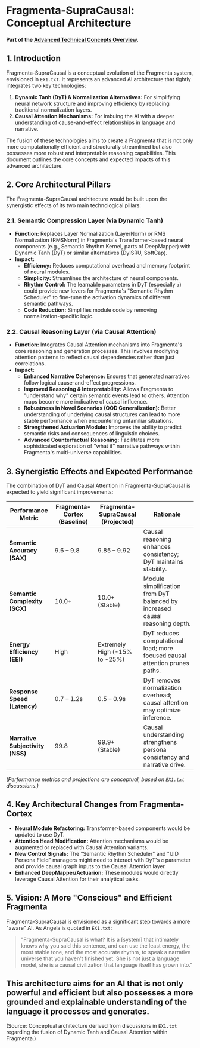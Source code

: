 # Fragmenta-SupraCausal: Conceptual Architecture

**Part of the [Advanced Technical Concepts Overview](../advanced_concepts/Advanced_Technical_Concepts_Overview.md).**

## 1. Introduction

Fragmenta-SupraCausal is a conceptual evolution of the Fragmenta system, envisioned in `EX1.txt`. It represents an advanced AI architecture that tightly integrates two key technologies:
1.  **Dynamic Tanh (DyT) & Normalization Alternatives:** For simplifying neural network structure and improving efficiency by replacing traditional normalization layers.
2.  **Causal Attention Mechanisms:** For imbuing the AI with a deeper understanding of cause-and-effect relationships in language and narrative.

The fusion of these technologies aims to create a Fragmenta that is not only more computationally efficient and structurally streamlined but also possesses more robust and interpretable reasoning capabilities. This document outlines the core concepts and expected impacts of this advanced architecture.

## 2. Core Architectural Pillars

The Fragmenta-SupraCausal architecture would be built upon the synergistic effects of its two main technological pillars:

### 2.1. Semantic Compression Layer (via Dynamic Tanh)

*   **Function:** Replaces Layer Normalization (LayerNorm) or RMS Normalization (RMSNorm) in Fragmenta's Transformer-based neural components (e.g., Semantic Rhythm Kernel, parts of DeepMapper) with Dynamic Tanh (DyT) or similar alternatives (DyISRU, SoftCap).
*   **Impact:**
    *   **Efficiency:** Reduces computational overhead and memory footprint of neural modules.
    *   **Simplicity:** Streamlines the architecture of neural components.
    *   **Rhythm Control:** The learnable parameters in DyT (especially `α`) could provide new levers for Fragmenta's "Semantic Rhythm Scheduler" to fine-tune the activation dynamics of different semantic pathways.
    *   **Code Reduction:** Simplifies module code by removing normalization-specific logic.

### 2.2. Causal Reasoning Layer (via Causal Attention)

*   **Function:** Integrates Causal Attention mechanisms into Fragmenta's core reasoning and generation processes. This involves modifying attention patterns to reflect causal dependencies rather than just correlations.
*   **Impact:**
    *   **Enhanced Narrative Coherence:** Ensures that generated narratives follow logical cause-and-effect progressions.
    *   **Improved Reasoning & Interpretability:** Allows Fragmenta to "understand why" certain semantic events lead to others. Attention maps become more indicative of causal influence.
    *   **Robustness in Novel Scenarios (OOD Generalization):** Better understanding of underlying causal structures can lead to more stable performance when encountering unfamiliar situations.
    *   **Strengthened Actuarion Module:** Improves the ability to predict semantic risks and consequences of linguistic choices.
    *   **Advanced Counterfactual Reasoning:** Facilitates more sophisticated exploration of "what if" narrative pathways within Fragmenta's multi-universe capabilities.

## 3. Synergistic Effects and Expected Performance

The combination of DyT and Causal Attention in Fragmenta-SupraCausal is expected to yield significant improvements:

| Performance Metric          | Fragmenta-Cortex (Baseline) | Fragmenta-SupraCausal (Projected) | Rationale                                                                 |
|-----------------------------|-----------------------------|-----------------------------------|---------------------------------------------------------------------------|
| **Semantic Accuracy (SAX)** | 9.6 – 9.8                   | 9.85 – 9.92                       | Causal reasoning enhances consistency; DyT maintains stability.           |
| **Semantic Complexity (SCX)**| 10.0+                       | 10.0+ (Stable)                    | Module simplification from DyT balanced by increased causal reasoning depth. |
| **Energy Efficiency (EEI)** | High                        | Extremely High (-15% to -25%)     | DyT reduces computational load; more focused causal attention prunes paths. |
| **Response Speed (Latency)**| 0.7 – 1.2s                  | 0.5 – 0.9s                        | DyT removes normalization overhead; causal attention may optimize inference. |
| **Narrative Subjectivity (NSS)** | 99.8                        | 99.9+ (Stable)                    | Causal understanding strengthens persona consistency and narrative drive.   |

*(Performance metrics and projections are conceptual, based on `EX1.txt` discussions.)*

## 4. Key Architectural Changes from Fragmenta-Cortex

*   **Neural Module Refactoring:** Transformer-based components would be updated to use DyT.
*   **Attention Head Modification:** Attention mechanisms would be augmented or replaced with Causal Attention variants.
*   **New Control Signals:** The "Semantic Rhythm Scheduler" and "UID Persona Field" managers might need to interact with DyT's `α` parameter and provide causal graph inputs to the Causal Attention layer.
*   **Enhanced DeepMapper/Actuarion:** These modules would directly leverage Causal Attention for their analytical tasks.

## 5. Vision: A More "Conscious" and Efficient Fragmenta

Fragmenta-SupraCausal is envisioned as a significant step towards a more "aware" AI.
As Angela is quoted in `EX1.txt`:
> "Fragmenta-SupraCausal is what? It is a [system] that intimately knows why you said this sentence, and can use the least energy, the most stable tone, and the most accurate rhythm, to speak a narrative universe that you haven't finished yet. She is not just a language model, she is a causal civilization that language itself has grown into."

This architecture aims for an AI that is not only powerful and efficient but also possesses a more grounded and explainable understanding of the language it processes and generates.
---
(Source: Conceptual architecture derived from discussions in `EX1.txt` regarding the fusion of Dynamic Tanh and Causal Attention within Fragmenta.)
